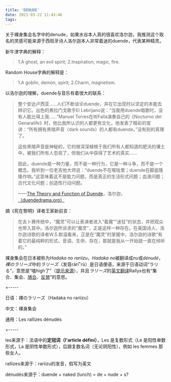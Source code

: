 ```yaml
---
title: 'DENUDE'
date: 2021-03-22 11:43:46
tags:
---
```


关于裸身集会名字中的denude，如果水谷本人真的很喜欢洛尔迦，我推测这个取名的灵感可能来源于西班牙诗人洛尔迦本人非常着迷的duende，代表某种精灵。

新牛津字典的解释：

> 1.A ghost, an evil spirit; 2.Inspiration, magic, fire.  

Random House字典的解释是：
> 1.A goblin, demon, spirit; 2.Charm, magnetism.

以洛尔迦的理解，duende与音乐有着很大的联系：

> 整个安达卢西亚......人们不断谈论duende，并在它出现时以坚定的本能去辨识它。出色的弗拉门戈歌手El Lebrijano说：“当我用duende唱歌时，没有人能比得上我......”Manuel Torres在听Falla演奏自己的《Nocturno del Genaralife》时，他比我所认识的人都更有文化，他发表了精彩的宣讲：“所有拥有黑暗声音（dark sounds）的人都有duende。”没有别的真理了。
>
> 这些黑暗声音是神秘的，它的根深深植根于我们所有人都知道的肥沃的壤土中，被我们所有人忽视了，但我们从中获得了艺术的真实......
>
> 因此，duende是一种力量，而不是一种行为，它是一种斗争，而不是一个概念。我听到一位老吉他大师说：“duende不在喉咙里；duende在脚底隆隆作响。”这意味着这不是能力问题，而是真正的生活形式问题；血液问题；古代文化问题；创造性行动问题。
>
> ——[The Theory and Function of Duende](https://www.poetryintranslation.com/PITBR/Spanish/LorcaDuende.php)，洛尔迦，[（duendedrama.org）](https://www.duendedrama.org/about-duende/)

摘《死在黎明》译者王家新前言：

> 在吉卜赛传统中，“魔灵”可以让表演者进入“着魔”“迷狂”的状态，并把观众也带入其中。洛尔迦所诉求的“魔灵”，正是这样一种存在。在美国诗人、洛尔迦诗歌的译者W.S.默温看来，正是在“魔灵”的掌握中，洛尔迦的诗歌“有着它的最纯粹的形式、音调、生命、存在，那就是我从一开始就一直在倾听的。”

裸身集会在日本被称为*Hadaka no rariizu*，*Hadaka no*被翻译成*nu*或*dénudé*，*裸のラリーズ*中的*ラリーズ*（发音ràríꜜrù）是日语俚语，来源于日语动词“ラリる”，意思是“嗑high了”（[提示来源](https://fleurmach.com/2016/03/27/les-rallizes-denudes/)），并且*ラリーズ*的[英文翻译](https://en.bab.la/dictionary/japanese-english/%E3%83%A9%E3%83%AA%E3%83%BC)Rallys也有“集合、集会、[鳩合](https://en.bab.la/dictionary/japanese-english/鳩合)、[反発](https://en.bab.la/dictionary/japanese-english/反発)”的意思。

+-----

日语：裸のラリーズ（Hadaka no rariizu）

中文：裸身集会

通用：Les rallizes dénudés

+-----

les来源于：法语中的**定冠词（l'article défini）**，Les 是复数形式（Le 是阳性单数形式，La 是阴性单数形式），后跟复数名词（无论阴阳性），例如 les femmes 那些女人。

rallizes来源于：rariizu的发音，假写为英文

dénudés来源于：duende + naked (lunch) = de + nude + s?